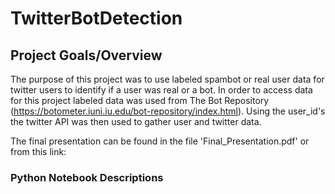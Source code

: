 # TwitterBotDetection

## Project Goals/Overview

The purpose of this project was to use labeled spambot or real user data for twitter users to identify if a user was real or a bot. In order to access data for this project labeled data was used from The Bot Repository (https://botometer.iuni.iu.edu/bot-repository/index.html). Using the user_id's the twitter API was then used to gather user and twitter data.

The final presentation can be found in the file 'Final_Presentation.pdf' or from this link: 

### Python Notebook Descriptions
